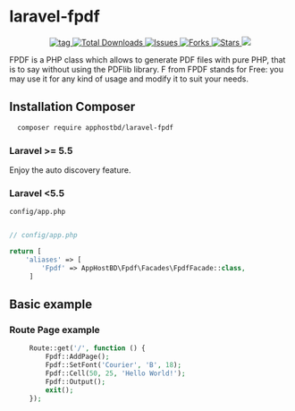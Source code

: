 # laravel-fpdf

<p align="center">
     <a href="https://github.com/apphostbd/laravel-fpdf/tags" alt="tag">
        <img src="https://img.shields.io/github/v/tag/apphostbd/laravel-fpdf" alt="tag"/>
      </a> 
     <a href="https://packagist.org/packages/apphostbd/laravel-fpdf" alt="Total Downloads">
        <img src="https://img.shields.io/packagist/dt/apphostbd/laravel-fpdf" alt="Total Downloads"/>
      </a> 
     <a href="https://github.com/apphostbd/laravel-fpdf/issues" alt="Issues">
        <img src="https://img.shields.io/github/issues/apphostbd/laravel-fpdf" alt="Issues"/>
      </a>  
     <a href="https://github.com/apphostbd/laravel-fpdf/fork" alt="Forks">
        <img src="https://img.shields.io/github/forks/apphostbd/laravel-fpdf"  alt="Forks"/>
      </a>  
     <a href="https://github.com/apphostbd/laravel-fpdf/stargazers" alt="Stars">
        <img src="https://img.shields.io/github/stars/apphostbd/laravel-fpdf"  alt="Stars"/>
      </a>  
     <a href="https://github.com/apphostbd/laravel-fpdf/blob/master/LICENSE" alt="License">
        <img src="https://img.shields.io/github/license/apphostbd/laravel-fpdf" />
      </a>       
</p>


FPDF is a PHP class which allows to generate PDF files with pure PHP, that is to say without using the PDFlib library. F from FPDF stands for Free: you may use it for any kind of usage and modify it to suit your needs.

## Installation Composer
```sh
  composer require apphostbd/laravel-fpdf
```
### Laravel >= 5.5
Enjoy the auto discovery feature. 

### Laravel <5.5
`config/app.php`

```php

// config/app.php

return [
    'aliases' => [
        'Fpdf' => AppHostBD\Fpdf\Facades\FpdfFacade::class,
     ]

```

## Basic example

### Route Page example
     
```php
     Route::get('/', function () {
         Fpdf::AddPage();
         Fpdf::SetFont('Courier', 'B', 18);
         Fpdf::Cell(50, 25, 'Hello World!');
         Fpdf::Output();
         exit();
     });

```




